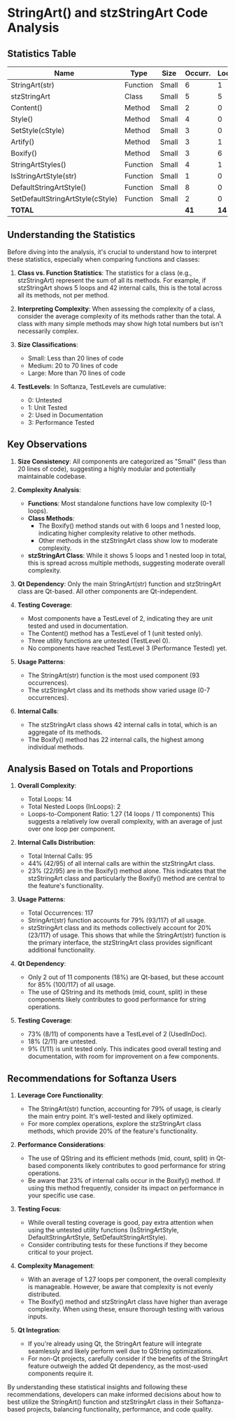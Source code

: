 # StringArt() and stzStringArt Code Analysis

## Statistics Table

| Name | Type | Size | Occurr. | Loops | InLoops | InCalls | QtBased | TestLevel | Occurr. |
|------|------|------|---------|-------|---------|---------|---------|-----------|---------|
| StringArt(str) | Function | Small | 6 | 1 | 0 | 4 | YES | 2 | 93 |
| stzStringArt | Class | Small | 5 | 5 | 1 | 42 | YES | 2 | 7 |
| Content() | Method | Small| 2 | 0 | 0 | 0 | NO | 1 | 0 |
| Style() | Method | Small | 4 | 0 | 0 | 0 | NO | 2 | 6 |
| SetStyle(cStyle) | Method | Small | 3 | 0 | 0 | 10 | NO | 2 | 4 |
| Artify() | Method | Small | 3 | 1 | 0 | 8 | NO | 2 | 2 |
| Boxify() | Method | Small | 3 | 6 | 1 | 22 | NO | 2 | 4 |
| StringArtStyles() | Function | Small | 4 | 1 | 0 | 2 | NO | 2 | 1 |
| IsStringArtStyle(str) | Function | Small | 1 | 0 | 0 | 2 | NO | 0 | 0 |
| DefaultStringArtStyle() | Function | Small | 8 | 0 | 0 | 0 | NO | 0 | 0 |
| SetDefaultStringArtStyle(cStyle) | Function | Small | 2 | 0 | 0 | 5 | NO | 0 | 0 |
| **TOTAL** | | | **41** | **14** | **2** | **95** | | | **117** |


## Understanding the Statistics

Before diving into the analysis, it's crucial to understand how to interpret these statistics, especially when comparing functions and classes:

1. **Class vs. Function Statistics**: The statistics for a class (e.g., stzStringArt) represent the sum of all its methods. For example, if stzStringArt shows 5 loops and 42 internal calls, this is the total across all its methods, not per method.

2. **Interpreting Complexity**: When assessing the complexity of a class, consider the average complexity of its methods rather than the total. A class with many simple methods may show high total numbers but isn't necessarily complex.

3. **Size Classifications**: 
   - Small: Less than 20 lines of code
   - Medium: 20 to 70 lines of code
   - Large: More than 70 lines of code

4. **TestLevels**: In Softanza, TestLevels are cumulative:
   - 0: Untested
   - 1: Unit Tested
   - 2: Used in Documentation
   - 3: Performance Tested

## Key Observations

1. **Size Consistency**: All components are categorized as "Small" (less than 20 lines of code), suggesting a highly modular and potentially maintainable codebase.

2. **Complexity Analysis**:
   - **Functions**: Most standalone functions have low complexity (0-1 loops).
   - **Class Methods**: 
     - The Boxify() method stands out with 6 loops and 1 nested loop, indicating higher complexity relative to other methods.
     - Other methods in the stzStringArt class show low to moderate complexity.
   - **stzStringArt Class**: While it shows 5 loops and 1 nested loop in total, this is spread across multiple methods, suggesting moderate overall complexity.

3. **Qt Dependency**: Only the main StringArt(str) function and stzStringArt class are Qt-based. All other components are Qt-independent.

4. **Testing Coverage**:
   - Most components have a TestLevel of 2, indicating they are unit tested and used in documentation.
   - The Content() method has a TestLevel of 1 (unit tested only).
   - Three utility functions are untested (TestLevel 0).
   - No components have reached TestLevel 3 (Performance Tested) yet.

5. **Usage Patterns**:
   - The StringArt(str) function is the most used component (93 occurrences).
   - The stzStringArt class and its methods show varied usage (0-7 occurrences).

6. **Internal Calls**:
   - The stzStringArt class shows 42 internal calls in total, which is an aggregate of its methods.
   - The Boxify() method has 22 internal calls, the highest among individual methods.


## Analysis Based on Totals and Proportions

1. **Overall Complexity**:
   - Total Loops: 14
   - Total Nested Loops (InLoops): 2
   - Loops-to-Component Ratio: 1.27 (14 loops / 11 components)
   This suggests a relatively low overall complexity, with an average of just over one loop per component.

2. **Internal Calls Distribution**:
   - Total Internal Calls: 95
   - 44% (42/95) of all internal calls are within the stzStringArt class.
   - 23% (22/95) are in the Boxify() method alone.
   This indicates that the stzStringArt class and particularly the Boxify() method are central to the feature's functionality.

3. **Usage Patterns**:
   - Total Occurrences: 117
   - StringArt(str) function accounts for 79% (93/117) of all usage.
   - stzStringArt class and its methods collectively account for 20% (23/117) of usage.
   This shows that while the StringArt(str) function is the primary interface, the stzStringArt class provides significant additional functionality.

4. **Qt Dependency**:
   - Only 2 out of 11 components (18%) are Qt-based, but these account for 85% (100/117) of all usage.
   - The use of QString and its methods (mid, count, split) in these components likely contributes to good performance for string operations.

5. **Testing Coverage**:
   - 73% (8/11) of components have a TestLevel of 2 (UsedInDoc).
   - 18% (2/11) are untested.
   - 9% (1/11) is unit tested only.
   This indicates good overall testing and documentation, with room for improvement on a few components.


## Recommendations for Softanza Users

1. **Leverage Core Functionality**:
   - The StringArt(str) function, accounting for 79% of usage, is clearly the main entry point. It's well-tested and likely optimized.
   - For more complex operations, explore the stzStringArt class methods, which provide 20% of the feature's functionality.

2. **Performance Considerations**:
   - The use of QString and its efficient methods (mid, count, split) in Qt-based components likely contributes to good performance for string operations.
   - Be aware that 23% of internal calls occur in the Boxify() method. If using this method frequently, consider its impact on performance in your specific use case.

3. **Testing Focus**:
   - While overall testing coverage is good, pay extra attention when using the untested utility functions (IsStringArtStyle, DefaultStringArtStyle, SetDefaultStringArtStyle).
   - Consider contributing tests for these functions if they become critical to your project.

4. **Complexity Management**:
   - With an average of 1.27 loops per component, the overall complexity is manageable. However, be aware that complexity is not evenly distributed.
   - The Boxify() method and stzStringArt class have higher than average complexity. When using these, ensure thorough testing with various inputs.

5. **Qt Integration**:
   - If you're already using Qt, the StringArt feature will integrate seamlessly and likely perform well due to QString optimizations.
   - For non-Qt projects, carefully consider if the benefits of the StringArt feature outweigh the added Qt dependency, as the most-used components require it.

By understanding these statistical insights and following these recommendations, developers can make informed decisions about how to best utilize the StringArt() function and stzStringArt class in their Softanza-based projects, balancing functionality, performance, and code quality.
